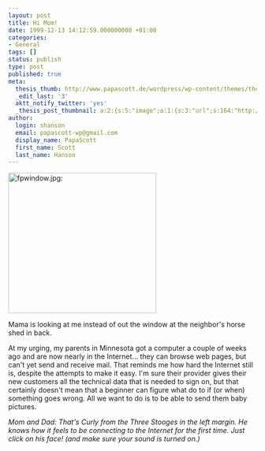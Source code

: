 ```yaml
---
layout: post
title: Hi Mom!
date: 1999-12-13 14:12:59.000000000 +01:00
categories:
- General
tags: []
status: publish
type: post
published: true
meta:
  thesis_thumb: http://www.papascott.de/wordpress/wp-content/themes/thesis_151/lib/scripts/thumb.php?w=100&h=100&zc=1&q=100&src=http://www.papascott.de/images/mausnews/fpwindow.jpg
  _edit_last: '3'
  aktt_notify_twitter: 'yes'
  _thesis_post_thumbnail: a:2:{s:5:"image";a:1:{s:3:"url";s:164:"http://www.papascott.de/wordpress/wp-content/themes/thesis_151/lib/scripts/thumb.php?w=100&h=100&zc=1&q=100&src=http://www.papascott.de/images/mausnews/fpwindow.jpg";}s:5:"frame";a:1:{s:2:"on";s:1:"1";}}
author:
  login: shanson
  email: papascott-wp@gmail.com
  display_name: PapaScott
  first_name: Scott
  last_name: Hanson
---
```

<p><img src="http://www.papascott.de/wordpress/wp-content/uploads/1999/12/fpwindow.jpg" height="285" width="300" border="0" alt="fpwindow.jpg: " /></p>
<p>Mama is looking at me instead of out the window at the neighbor's horse shed in back. </p>
<p>At my urging, my parents in Minnesota got a computer a couple of weeks ago and are now nearly in the Internet... they can browse web pages, but can't yet send and receive mail. That reminds me how hard the Internet still is, despite the attempts to make it easy. I'm sure their provider gives their new customers all the technical data that is needed to sign on, but that certainly doesn't mean that a beginner can figure what do to if (or when) something goes wrong. All we want to do is to be able to send them baby pictures.</p>
<p><i>Mom and Dad: That's Curly from the Three Stooges in the left margin. He knows how it feels to be connecting to the Internet for the first time. Just click on his face! (and make sure your sound is turned on.)</i></p>
